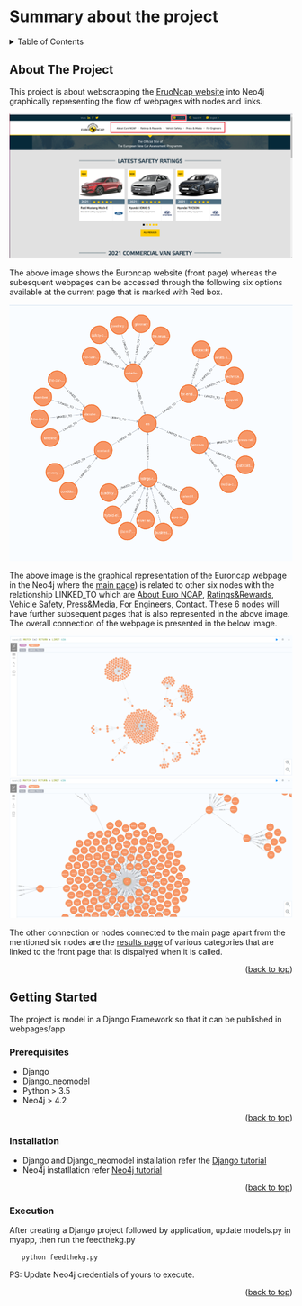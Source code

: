 # Summary about the project

<!-- TABLE OF CONTENTS -->
<details>
  <summary>Table of Contents</summary>
  <ol>
    <li><a href="#about-the-project">About The Project</a></li>
    <li>
      <a href="#getting-started">Getting Started</a>
      <ul>
        <li><a href="#prerequisites">Prerequisites</a></li>
        <li><a href="#installation">Installation</a></li>
        <li><a href="#execution">Execution</a></li>
      </ul>
    </li>
    
  </ol>
</details>



<!-- ABOUT THE PROJECT -->
## About The Project
This project is about webscrapping the [EruoNcap website](https://www.euroncap.com/en/) into Neo4j graphically representing the flow of webpages with nodes and links.

![EuroNcap](Image/EuroNcap_website.png)

The above image shows the Euroncap website (front page) whereas the subesquent webpages can be accessed through the following six options available at the current page that is marked with Red box.

![Neo4j](Image/Neo4j_first_branch.png)

The above image is the graphical representation of the Euroncap webpage in the Neo4j where the [main page](https://www.euroncap.com/en/)) is related to other six nodes with the relationship LINKED_TO which are [About Euro NCAP](https://www.euroncap.com/en/about-euro-ncap/), [Ratings&Rewards](https://www.euroncap.com/en/ratings-rewards/), [Vehicle Safety](https://www.euroncap.com/en/vehicle-safety/), [Press&Media](https://www.euroncap.com/en/press-media/), [For Engineers](https://www.euroncap.com/en/for-engineers/), [Contact](https://www.euroncap.com/en/contact/). These 6 nodes will have further subsequent pages that is also represented in the above image. The overall connection of the webpage is presented in the below image.

![Neo4j](Image/Overall_connection.png)
![Neo4j](Image/Overall_connection_zoomed.png)

The other connection or nodes connected to the main page apart from the mentioned six nodes are the [results page](https://www.euroncap.com/en/results/ford/mustang-mach-e/43812) of various categories that are linked to the front page that is dispalyed when it is called.

<p align="right">(<a href="#top">back to top</a>)</p>


<!-- GETTING STARTED -->
## Getting Started

The project is model in a Django Framework so that it can be published in webpages/app

### Prerequisites

* Django
* Django_neomodel
* Python > 3.5
* Neo4j > 4.2

<p align="right">(<a href="#top">back to top</a>)</p>

### Installation

* Django and Django_neomodel installation refer the [Django tutorial](https://github.com/Ganesamanian/Webscrapping-EuroNcap-using-Scrapy-to-Neo4j/blob/master/Document/Django.pdf)
* Neo4j instatllation refer [Neo4j tutorial](https://github.com/Ganesamanian/Webscrapping-EuroNcap-using-Scrapy-to-Neo4j/blob/master/Document/Neo4j.pdf)

<p align="right">(<a href="#top">back to top</a>)</p>

### Execution

After creating a Django project followed by application, update models.py in myapp, then run the feedthekg.py

```bash
   python feedthekg.py
```

PS: Update Neo4j credentials of yours to execute.

<p align="right">(<a href="#top">back to top</a>)</p>






